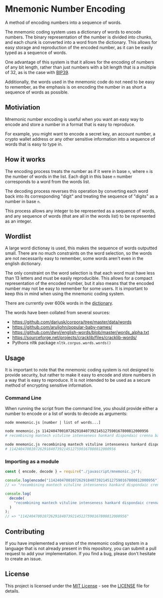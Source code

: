 # Mnemonic Number Encoding

A method of encoding numbers into a sequence of words.

The mnemonic coding system uses a dictionary of words to encode numbers. The binary representation of the number is divided into chunks, and each chunk is converted into a word from the dictionary. This allows for easy storage and reproduction of the encoded number, as it can be easily typed as a sequence of words.

One advantage of this system is that it allows for the encoding of numbers of any bit length, rather than just numbers with a bit length that is a multiple of 32, as is the case with [BIP39](https://github.com/bitcoin/bips/blob/master/bip-0039.mediawiki).

Additionally, the words used in the mnemonic code do not need to be easy to remember, as the emphasis is on encoding the number in as short a sequence of words as possible.

## Motiviation

Mnemonic number encoding is useful when you want an easy way to encode and store a number in a format that is easy to reproduce.

For example, you might want to encode a secret key, an account number, a crypto wallet address or any other sensitive information into a sequence of words that is easy to type in.

## How it works

The encoding process treats the number as if it were in base `n`, where `n` is the number of words in the list. Each digit in this base `n` number corresponds to a word from the words list.

The decoding process reverses this operation by converting each word back into its corresponding "digit" and treating the sequence of "digits" as a number in base `n`.

This process allows any integer to be represented as a sequence of words, and any sequence of words (that are all in the words list) to be represented as an integer.

## Wordlist

A large word dictionay is used, this makes the sequence of words outputted small. There are no much constraints on the word selection, so the words are not necessarily easy to remember, some words aren't even in the english dictionary.

The only constraint on the word selection is that each word must have less than 13 letters and must be easily reproducible. This allows for a compact representation of the encoded number, but it also means that the encoded number may not be easy to remember for some users. It is important to keep this in mind when using the mnemonic coding system.

There are currently over 600k words in the [dictionary](./words-list.json).

The words have been collated from several sources:

- <https://github.com/dariusk/corpora/tree/master/data/words>
- <https://github.com/aruljohn/popular-baby-names/>
- <https://github.com/dwyl/english-words/blob/master/words_alpha.txt>
- <https://sourceforge.net/projects/cracklib/files/cracklib-words/>
- Pythons nltk package `nltk.corpus.words.words()`

## Usage

It is important to note that the mnemonic coding system is not designed to provide security, but rather to make it easy to encode and store numbers in a way that is easy to reproduce. It is not intended to be used as a secure method of encrypting sensitive information.

### Command Line

When running the script from the command line, you should provide either a number to encode or a list of words to decode as arguments:

`node mnemonic.js [number | list of words...]`

```bash
node mnemonic.js 1142404700107262918407392145127590167800812000956
# recombining mantech vituline intenseness hankard dispondaic crenna baguettes kags
```

```bash
node mnemonic.js recombining mantech vituline intenseness hankard dispondaic crenna baguettes kags
# 1142404700107262918407392145127590167800812000956
```

### Importing as a module

```javascript
const { encode, decode } = require("./javascript/mnemonic.js");

console.log(encode("1142404700107262918407392145127590167800812000956"));
// => "recombining mantech vituline intenseness hankard dispondaic crenna baguettes kags"

console.log(
  decode(
    "recombining mantech vituline intenseness hankard dispondaic crenna baguettes kags"
  )
);
// => "1142404700107262918407392145127590167800812000956"
```

<!-- The implementation of the mnemonic coding system is available in several different programming languages in this repository. -->

## Contributing

If you have implemented a version of the mnemonic coding system in a language that is not already present in this repository, you can submit a pull request to add your implementation. If you find a bug, please don't hesitate to create an issue.

## License

This project is licensed under the [MIT License](https://opensource.org/licenses/MIT) - see the [LICENSE](LICENSE) file for details.
